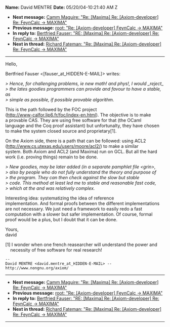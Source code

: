 **Name:** David MENTRE
**Date:** 05/20/04-10:21:40 AM Z

  - **Next message:** [Camm Maguire: "Re: [Maxima] Re:
    [Axiom-developer] Re: FeynCalc -\> MAXIMA"](0219.html)
  - **Previous message:** [root: "Re: [Axiom-developer] FeynCalc
    -\> MAXIMA"](0217.html)
  - **In reply to:** [Bertfried Fauser: "RE: [Maxima] Re:
    [Axiom-developer] Re: FeynCalc -\> MAXIMA"](0202.html)
  - **Next in thread:** [Richard Fateman: "Re: [Maxima] Re:
    [Axiom-developer] Re: FeynCalc -\> MAXIMA"](0205.html)

-----

Hello,  

Bertfried Fauser
\<[fauser_at_HIDDEN-E-MAIL]\>
writes:  

*\> Hence, for challenging problems, ie new math\! and phys\!, I would
\_reject\_*  
*\> the lates goodies programmers can provide and favour to have a
stable, as*  
*\> simple as possible, if possible provable algorithm.*  

This is the path followed by the FOC project  
(<http://www-calfor.lip6.fr/foc/index-en.html>). The objective is to
make  
a provable CAS. They are using free software for that (the OCaml  
language and the Coq proof assistant) but unfortunalty, they have
chosen  
to make the system closed source and proprietary[1].  

On the Axiom side, there is a path that can be followed: using ACL2  
(<http://www.cs.utexas.edu/users/moore/acl2/>) to make a similar  
system. Both Axiom and ACL2 (and Maxima) run on GCL. But all the hard  
work (i.e. proving things) remain to be done.  

*\> New goodies, may be later added (in a separate pamphlet file
\<grin\>,*  
*\> also by people who do not fully understand the theory and purpose
of*  
*\> the program. They can then check against the slow but stable*  
*\> code. This method at least led me to stable and reasonable fast
code,*  
*\> which at the and was relatively complex.*  

Interesting idea: systematizing the idea of reference  
implementation. And formal proofs between the different
implementations  
are not necessary. We just need a framework to easily redo a fast  
computation with a slower but safer implementation. Of course, formal  
proof would be a plus, but I doubt that it can be done.  

Yours,  
david  

[1] I wonder when one french reasearcher will understand the
power and  
    necessity of free software for real research\!  

    -- 
    David MENTRE <david.mentre_at_HIDDEN-E-MAIL> -- http://www.nongnu.org/axiom/

-----

  - **Next message:** [Camm Maguire: "Re: [Maxima] Re:
    [Axiom-developer] Re: FeynCalc -\> MAXIMA"](0219.html)
  - **Previous message:** [root: "Re: [Axiom-developer] FeynCalc
    -\> MAXIMA"](0217.html)
  - **In reply to:** [Bertfried Fauser: "RE: [Maxima] Re:
    [Axiom-developer] Re: FeynCalc -\> MAXIMA"](0202.html)
  - **Next in thread:** [Richard Fateman: "Re: [Maxima] Re:
    [Axiom-developer] Re: FeynCalc -\> MAXIMA"](0205.html)

-----

